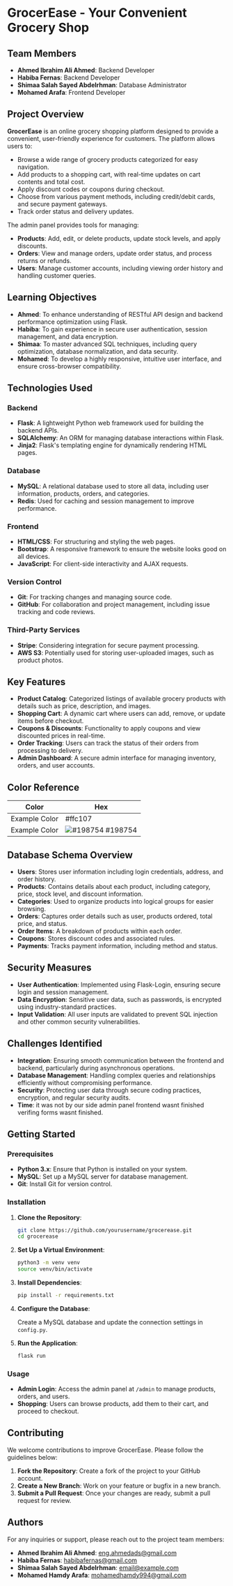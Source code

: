 # GrocerEase - Your Convenient Grocery Shop

## Team Members

- **Ahmed Ibrahim Ali Ahmed**: Backend Developer
- **Habiba Fernas**: Backend Developer
- **Shimaa Salah Sayed Abdelrhman**: Database Administrator
- **Mohamed Arafa**: Frontend Developer

## Project Overview

**GrocerEase** is an online grocery shopping platform designed to provide a convenient, user-friendly experience for customers. The platform allows users to:

- Browse a wide range of grocery products categorized for easy navigation.
- Add products to a shopping cart, with real-time updates on cart contents and total cost.
- Apply discount codes or coupons during checkout.
- Choose from various payment methods, including credit/debit cards, and secure payment gateways.
- Track order status and delivery updates.

The admin panel provides tools for managing:

- **Products**: Add, edit, or delete products, update stock levels, and apply discounts.
- **Orders**: View and manage orders, update order status, and process returns or refunds.
- **Users**: Manage customer accounts, including viewing order history and handling customer queries.

## Learning Objectives

- **Ahmed**: To enhance understanding of RESTful API design and backend performance optimization using Flask.
- **Habiba**: To gain experience in secure user authentication, session management, and data encryption.
- **Shimaa**: To master advanced SQL techniques, including query optimization, database normalization, and data security.
- **Mohamed**: To develop a highly responsive, intuitive user interface, and ensure cross-browser compatibility.

## Technologies Used

### Backend

- **Flask**: A lightweight Python web framework used for building the backend APIs.
- **SQLAlchemy**: An ORM for managing database interactions within Flask.
- **Jinja2**: Flask's templating engine for dynamically rendering HTML pages.

### Database

- **MySQL**: A relational database used to store all data, including user information, products, orders, and categories.
- **Redis**: Used for caching and session management to improve performance.

### Frontend

- **HTML/CSS**: For structuring and styling the web pages.
- **Bootstrap**: A responsive framework to ensure the website looks good on all devices.
- **JavaScript**: For client-side interactivity and AJAX requests.

### Version Control

- **Git**: For tracking changes and managing source code.
- **GitHub**: For collaboration and project management, including issue tracking and code reviews.

### Third-Party Services

- **Stripe**: Considering integration for secure payment processing.
- **AWS S3**: Potentially used for storing user-uploaded images, such as product photos.

## Key Features

- **Product Catalog**: Categorized listings of available grocery products with details such as price, description, and images.
- **Shopping Cart**: A dynamic cart where users can add, remove, or update items before checkout.
- **Coupons & Discounts**: Functionality to apply coupons and view discounted prices in real-time.
- **Order Tracking**: Users can track the status of their orders from processing to delivery.
- **Admin Dashboard**: A secure admin interface for managing inventory, orders, and user accounts.



## Color Reference

| Color             | Hex                                                                |
| ----------------- | ------------------------------------------------------------------ |
| Example Color | #ffc107 |
| Example Color | ![#198754](https://via.placeholder.com/10/00b48a?text=+) #198754 |
## Database Schema Overview

- **Users**: Stores user information including login credentials, address, and order history.
- **Products**: Contains details about each product, including category, price, stock level, and discount information.
- **Categories**: Used to organize products into logical groups for easier browsing.
- **Orders**: Captures order details such as user, products ordered, total price, and status.
- **Order Items**: A breakdown of products within each order.
- **Coupons**: Stores discount codes and associated rules.
- **Payments**: Tracks payment information, including method and status.

## Security Measures

- **User Authentication**: Implemented using Flask-Login, ensuring secure login and session management.
- **Data Encryption**: Sensitive user data, such as passwords, is encrypted using industry-standard practices.
- **Input Validation**: All user inputs are validated to prevent SQL injection and other common security vulnerabilities.

## Challenges Identified

- **Integration**: Ensuring smooth communication between the frontend and backend, particularly during asynchronous operations.
- **Database Management**: Handling complex queries and relationships efficiently without compromising performance.
- **Security**: Protecting user data through secure coding practices, encryption, and regular security audits.
- **Time**: it was not by our side admin panel frontend wasnt finished verifing forms wasnt finished.


## Getting Started

### Prerequisites

- **Python 3.x**: Ensure that Python is installed on your system.
- **MySQL**: Set up a MySQL server for database management.
- **Git**: Install Git for version control.

### Installation

1. **Clone the Repository**:

    ```bash
    git clone https://github.com/yourusername/grocerease.git
    cd grocerease
    ```

2. **Set Up a Virtual Environment**:

    ```bash
    python3 -m venv venv
    source venv/bin/activate
    ```

3. **Install Dependencies**:

    ```bash
    pip install -r requirements.txt
    ```

4. **Configure the Database**:

    Create a MySQL database and update the connection settings in `config.py`.

5. **Run the Application**:

    ```bash
    flask run
    ```

### Usage

- **Admin Login**: Access the admin panel at `/admin` to manage products, orders, and users.
- **Shopping**: Users can browse products, add them to their cart, and proceed to checkout.

## Contributing

We welcome contributions to improve GrocerEase. Please follow the guidelines below:

1. **Fork the Repository**: Create a fork of the project to your GitHub account.
2. **Create a New Branch**: Work on your feature or bugfix in a new branch.
3. **Submit a Pull Request**: Once your changes are ready, submit a pull request for review.


## Authors

For any inquiries or support, please reach out to the project team members:

- **Ahmed Ibrahim Ali Ahmed**: eng.ahmedads@gmail.com
- **Habiba Fernas**: habibafernas@gmail.com
- **Shimaa Salah Sayed Abdelrhman**: email@example.com
- **Mohamed Hamdy Arafa**: mohamedhamdy994@gmail.com
